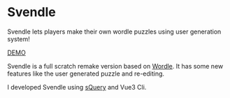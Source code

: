 # Svendle
Svendle lets players make their own wordle puzzles using user generation system!

[DEMO](https://exis9.github.io/wordle8/)

Svendle is a full scratch remake version based on [Wordle](https://www.powerlanguage.co.uk/wordle/).
It has some new features like the user generated puzzle and re-editing.

I developed Svendle using [sQuery](https://squery.vercel.app/) and Vue3 Cli.
